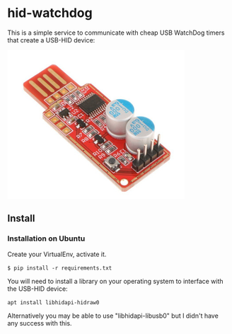 # hid-watchdog

This is a simple service to communicate with cheap USB WatchDog timers that create a USB-HID device:

![USB HID "v5" Watchdog Timer](docs/usb-hid-watchdog-v5.jpg)

## Install

### Installation on Ubuntu

Create your VirtualEnv, activate it.

```
$ pip install -r requirements.txt
```

You will need to install a library on your operating system to interface with the USB-HID device:

```
apt install libhidapi-hidraw0
```

Alternatively you may be able to use "libhidapi-libusb0" but I didn't have any success with this.
